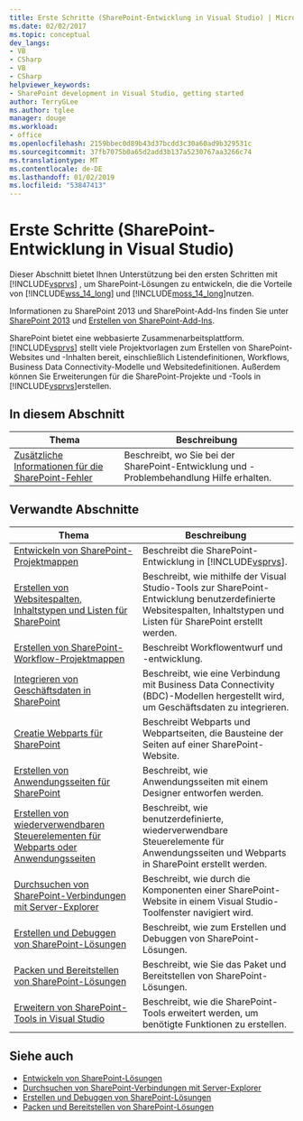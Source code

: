 ```yaml
---
title: Erste Schritte (SharePoint-Entwicklung in Visual Studio) | Microsoft-Dokumentation
ms.date: 02/02/2017
ms.topic: conceptual
dev_langs:
- VB
- CSharp
- VB
- CSharp
helpviewer_keywords:
- SharePoint development in Visual Studio, getting started
author: TerryGLee
ms.author: tglee
manager: douge
ms.workload:
- office
ms.openlocfilehash: 2159bbec0d89b43d37bcdd3c30a60ad9b329531c
ms.sourcegitcommit: 37fb7075b0a65d2add3b137a5230767aa3266c74
ms.translationtype: MT
ms.contentlocale: de-DE
ms.lasthandoff: 01/02/2019
ms.locfileid: "53847413"
---
```

# <a name="get-started-sharepoint-development-in-visual-studio"></a>Erste Schritte (SharePoint-Entwicklung in Visual Studio)
  Dieser Abschnitt bietet Ihnen Unterstützung bei den ersten Schritten mit [!INCLUDE[vsprvs](../sharepoint/includes/vsprvs-md.md)] , um SharePoint-Lösungen zu entwickeln, die die Vorteile von [!INCLUDE[wss_14_long](../sharepoint/includes/wss-14-long-md.md)] und [!INCLUDE[moss_14_long](../sharepoint/includes/moss-14-long-md.md)]nutzen.

 Informationen zu SharePoint 2013 und SharePoint-Add-Ins finden Sie unter [SharePoint 2013](https://msdn.microsoft.com/library/jj162979.aspx) und [Erstellen von SharePoint-Add-Ins](/sharepoint/dev/sp-add-ins/sharepoint-add-ins).

 SharePoint bietet eine webbasierte Zusammenarbeitsplattform. [!INCLUDE[vsprvs](../sharepoint/includes/vsprvs-md.md)] stellt viele Projektvorlagen zum Erstellen von SharePoint-Websites und -Inhalten bereit, einschließlich Listendefinitionen, Workflows, Business Data Connectivity-Modelle und Websitedefinitionen. Außerdem können Sie Erweiterungen für die SharePoint-Projekte und -Tools in [!INCLUDE[vsprvs](../sharepoint/includes/vsprvs-md.md)]erstellen.

## <a name="in-this-section"></a>In diesem Abschnitt

|Thema|Beschreibung|
|-----------|-----------------|
|[Zusätzliche Informationen für die SharePoint-Fehler](../sharepoint/additional-information-for-sharepoint-errors.md)|Beschreibt, wo Sie bei der SharePoint-Entwicklung und -Problembehandlung Hilfe erhalten.|

## <a name="related-sections"></a>Verwandte Abschnitte

|Thema|Beschreibung|
|-----------|-----------------|
|[Entwickeln von SharePoint-Projektmappen](../sharepoint/developing-sharepoint-solutions.md)|Beschreibt die SharePoint-Entwicklung in [!INCLUDE[vsprvs](../sharepoint/includes/vsprvs-md.md)].|
|[Erstellen von Websitespalten, Inhaltstypen und Listen für SharePoint](../sharepoint/creating-site-columns-content-types-and-lists-for-sharepoint.md)|Beschreibt, wie mithilfe der Visual Studio-Tools zur SharePoint-Entwicklung benutzerdefinierte Websitespalten, Inhaltstypen und Listen für SharePoint erstellt werden.|
|[Erstellen von SharePoint-Workflow-Projektmappen](../sharepoint/creating-sharepoint-workflow-solutions.md)|Beschreibt Workflowentwurf und -entwicklung.|
|[Integrieren von Geschäftsdaten in SharePoint](../sharepoint/integrating-business-data-into-sharepoint.md)|Beschreibt, wie eine Verbindung mit Business Data Connectivity (BDC)-Modellen hergestellt wird, um Geschäftsdaten zu integrieren.|
|[Creatie Webparts für SharePoint](../sharepoint/creating-web-parts-for-sharepoint.md)|Beschreibt Webparts und Webpartseiten, die Bausteine der Seiten auf einer SharePoint-Website.|
|[Erstellen von Anwendungsseiten für SharePoint](../sharepoint/creating-application-pages-for-sharepoint.md)|Beschreibt, wie Anwendungsseiten mit einem Designer entworfen werden.|
|[Erstellen von wiederverwendbaren Steuerelementen für Webparts oder Anwendungsseiten](../sharepoint/creating-reusable-controls-for-web-parts-or-application-pages.md)|Beschreibt, wie benutzerdefinierte, wiederverwendbare Steuerelemente für Anwendungsseiten und Webparts in SharePoint erstellt werden.|
|[Durchsuchen von SharePoint-Verbindungen mit Server-Explorer](../sharepoint/browsing-sharepoint-connections-using-server-explorer.md)|Beschreibt, wie durch die Komponenten einer SharePoint-Website in einem Visual Studio-Toolfenster navigiert wird.|
|[Erstellen und Debuggen von SharePoint-Lösungen](../sharepoint/building-and-debugging-sharepoint-solutions.md)|Beschreibt, wie zum Erstellen und Debuggen von SharePoint-Lösungen.|
|[Packen und Bereitstellen von SharePoint-Lösungen](../sharepoint/packaging-and-deploying-sharepoint-solutions.md)|Beschreibt, wie Sie das Paket und Bereitstellen von SharePoint-Lösungen.|
|[Erweitern von SharePoint-Tools in Visual Studio](../sharepoint/extending-the-sharepoint-tools-in-visual-studio.md)|Beschreibt, wie die SharePoint-Tools erweitert werden, um benötigte Funktionen zu erstellen.|

## <a name="see-also"></a>Siehe auch

- [Entwickeln von SharePoint-Lösungen](../sharepoint/developing-sharepoint-solutions.md)
- [Durchsuchen von SharePoint-Verbindungen mit Server-Explorer](../sharepoint/browsing-sharepoint-connections-using-server-explorer.md)
- [Erstellen und Debuggen von SharePoint-Lösungen](../sharepoint/building-and-debugging-sharepoint-solutions.md)
- [Packen und Bereitstellen von SharePoint-Lösungen](../sharepoint/packaging-and-deploying-sharepoint-solutions.md)